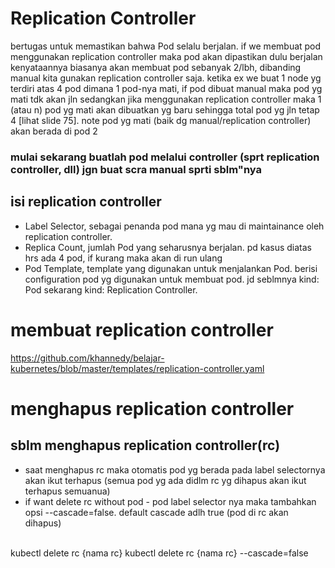 # Replication Controller
bertugas untuk memastikan bahwa Pod selalu berjalan. if we membuat pod menggunakan replication controller maka pod akan dipastikan dulu berjalan<br>
kenyataannya biasanya akan membuat pod sebanyak 2/lbh, dibanding manual kita gunakan replication controller saja. ketika ex we buat 1 node yg terdiri atas 4 pod dimana 1 pod-nya mati, if pod dibuat manual maka pod yg mati tdk akan jln sedangkan jika menggunakan replication controller maka 1 (atau n) pod yg mati akan dibuatkan yg baru sehingga total pod yg jln tetap 4 [lihat slide 75]. note pod yg mati (baik dg manual/replication controller) akan berada di pod 2<br>
### mulai sekarang buatlah pod melalui controller (sprt replication controller, dll) jgn buat scra manual sprti sblm"nya
## isi replication controller
* Label Selector, sebagai penanda pod mana yg mau di maintainance oleh replication controller.
* Replica Count, jumlah Pod yang seharusnya berjalan. pd kasus diatas hrs ada 4 pod, if kurang maka akan di run ulang
* Pod Template, template yang digunakan untuk menjalankan Pod. berisi configuration pod yg digunakan untuk membuat pod. jd seblmnya kind: Pod sekarang kind: Replication Controller.


# membuat replication controller
https://github.com/khannedy/belajar-kubernetes/blob/master/templates/replication-controller.yaml<br>

# menghapus replication controller
## sblm menghapus replication controller(rc)
* saat menghapus rc maka otomatis pod yg berada pada label selectornya akan ikut terhapus (semua pod yg ada didlm rc yg dihapus akan ikut terhapus semuanua)
* if want delete rc without pod - pod label selector nya maka tambahkan opsi --cascade=false. default cascade adlh true (pod di rc akan dihapus)

<br>
kubectl delete rc {nama rc}
kubectl delete rc {nama rc} --cascade=false
